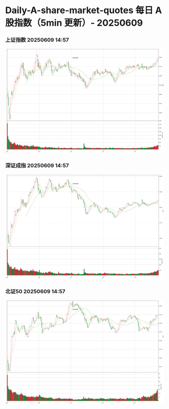 
# Daily-A-share-market-quotes 每日 A 股指数（5min 更新）- 20250609

### 上证指数 20250609 14:57
![](./fig/2025/6/20250609-sh000001.png)

### 深证成指 20250609 14:57
![](./fig/2025/6/20250609-sz399001.png)

### 北证50 20250609 14:57
![](./fig/2025/6/20250609-bj899050.png)
